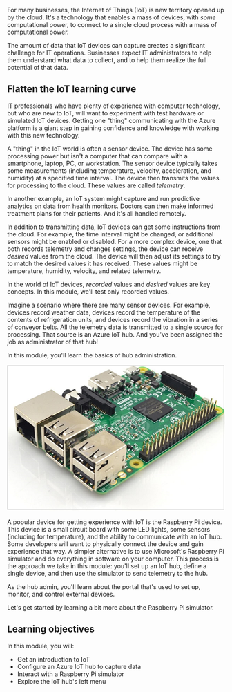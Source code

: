 For many businesses, the Internet of Things (IoT) is new territory opened up by the cloud. It's a technology that enables a mass of devices, with _some_ computational power, to connect to a single cloud process with a mass of computational power.

The amount of data that IoT devices can capture creates a significant challenge for IT operations. Businesses expect IT administrators to help them understand what data to collect, and to help them realize the full potential of that data.

## Flatten the IoT learning curve

IT professionals who have plenty of experience with computer technology, but who are new to IoT, will want to experiment with test hardware or simulated IoT devices. Getting one "thing" communicating with the Azure platform is a giant step in gaining confidence and knowledge with working with this new technology.

A "thing" in the IoT world is often a sensor device. The device has some processing power but isn't a computer that can compare with a smartphone, laptop, PC, or workstation. The sensor device typically takes some measurements (including temperature, velocity, acceleration, and humidity) at a specified time interval. The device then transmits the values for processing to the cloud. These values are called _telemetry_.

In another example, an IoT system might capture and run predictive analytics on data from health monitors. Doctors can then make informed treatment plans for their patients. And it's all handled remotely.

In addition to transmitting data, IoT devices can get some instructions from the cloud. For example, the time interval might be changed, or additional sensors might be enabled or disabled. For a more complex device, one that both records telemetry and changes settings, the device can receive _desired_ values from the cloud. The device will then adjust its settings to try to match the desired values it has received. These values might be temperature, humidity, velocity, and related telemetry.

In the world of IoT devices, _recorded_ values and _desired_ values are key concepts. In this module, we'll test only recorded values.

Imagine a scenario where there are many sensor devices. For example, devices record weather data, devices record the temperature of the contents of refrigeration units, and devices record the vibration in a series of conveyor belts. All the telemetry data is transmitted to a single source for processing. That source is an Azure IoT hub. And you've been assigned the job as administrator of that hub!

In this module, you'll learn the basics of hub administration.

[![Photograph of a Raspberry Pi device.](../media/iot-admin-raspberry-pi.png)](../media/iot-admin-raspberry-pi.png#lightbox)

A popular device for getting experience with IoT is the Raspberry Pi device. This device is a small circuit board with some LED lights, some sensors (including for temperature), and the ability to communicate with an IoT hub. Some developers will want to physically connect the device and gain experience that way. A simpler alternative is to use Microsoft's Raspberry Pi simulator and do everything in software on your computer. This process is the approach we take in this module: you'll set up an IoT hub, define a single device, and then use the simulator to send telemetry to the hub.

As the hub admin, you'll learn about the portal that's used to set up, monitor, and control external devices.

Let's get started by learning a bit more about the Raspberry Pi simulator.

## Learning objectives

In this module, you will:

- Get an introduction to IoT  
- Configure an Azure IoT hub to capture data
- Interact with a Raspberry Pi simulator
- Explore the IoT hub's left menu
